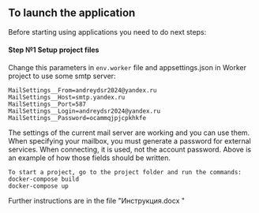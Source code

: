 ## To launch the application

Before starting using applications you need to do next steps:

#### Step №1 Setup project files

Change this parameters in  `env.worker` file and appsettings.json in Worker project to use some smtp server:

```
MailSettings__From=andreydsr2024@yandex.ru
MailSettings__Host=smtp.yandex.ru
MailSettings__Port=587
MailSettings__Login=andreydsr2024@yandex.ru
MailSettings__Password=ocammqjpjcpkhkfe
```
The settings of the current mail server are working and you can use them. When specifying your mailbox, you must generate a password for external services. When connecting, it is used, not the account password.
Above is an example of how those fields should be written.  

```
To start a project, go to the project folder and run the commands:
docker-compose build
docker-compose up
```
Further instructions are in the file "Инструкция.docx "
